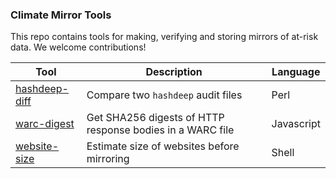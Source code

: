 ### Climate Mirror Tools

This repo contains tools for making, verifying and storing mirrors of at-risk data. We welcome
contributions!

| Tool | Description | Language |
| ---  | ---         | ----     |
| [hashdeep-diff](hashdeep-diff) | Compare two `hashdeep` audit files | Perl |
| [warc-digest](warc-digest) | Get SHA256 digests of HTTP response bodies in a WARC file | Javascript |
| [website-size](https://github.com/mariomaric/website-size) | Estimate size of websites before mirroring | Shell |
